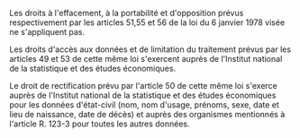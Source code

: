 Les droits à l'effacement, à la portabilité et d'opposition prévus respectivement par les articles 51,55 et 56 de la loi du 6 janvier 1978 visée ne s'appliquent pas.  

  

Les droits d'accès aux données et de limitation du traitement prévus par les articles 49 et 53 de cette même loi s'exercent auprès de l'Institut national de la statistique et des études économiques.  

  

Le droit de rectification prévu par l'article 50 de cette même loi s'exerce auprès de l'Institut national de la statistique et des études économiques pour les données d'état-civil (nom, nom d'usage, prénoms, sexe, date et lieu de naissance, date de décès) et auprès des organismes mentionnés à l'article R. 123-3 pour toutes les autres données.

